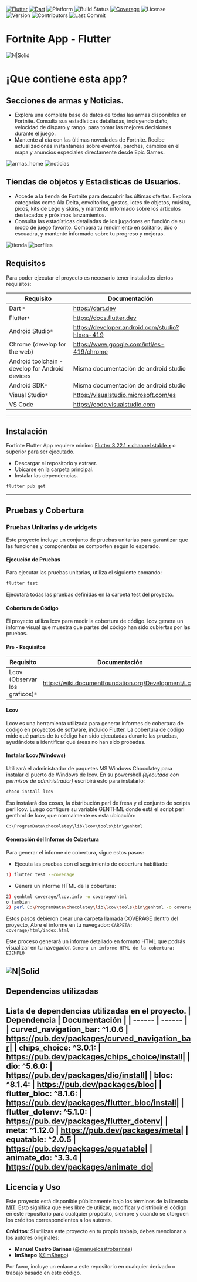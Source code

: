 [![Flutter](https://img.shields.io/badge/Flutter-v3.22-blue?logo=flutter)](https://flutter.dev) [![Dart](https://img.shields.io/badge/Dart-v2.13-blue?logo=dart)](https://dart.dev) ![Platform](https://img.shields.io/badge/platform-Android%20%7C%20iOS%20%7C%20Web-blue) ![Build Status](https://img.shields.io/badge/build-passing-brightgreen) [![Coverage](https://img.shields.io/badge/☂%20Coverage-96.1%25-yellowgreen)](#) ![License](https://img.shields.io/badge/license-MIT-green) ![Version](https://img.shields.io/badge/version-1.0.0-blue) ![Contributors](https://img.shields.io/badge/contributors-2-orange) ![Last Commit](https://img.shields.io/badge/last%20commit-August%202024-yellowgreen)


# Fortnite App - Flutter

![N|Solid](https://i.pinimg.com/564x/00/31/86/0031863213e6e3539a2cba5fbcf52a0b.jpg)

# ¡Que contiene esta app?
## Secciones de armas y Noticias.
- Explora una completa base de datos de todas las armas disponibles en Fortnite. Consulta sus estadísticas detalladas, incluyendo daño, velocidad de disparo y rango, para tomar las mejores decisiones durante el juego.
- Mantente al día con las últimas novedades de Fortnite. Recibe actualizaciones instantáneas sobre eventos, parches, cambios en el mapa y anuncios especiales directamente desde Epic Games.

![armas_home](https://github.com/user-attachments/assets/55e2fd26-e6fd-47bf-a473-04374cae3a64)  ![noticias](https://github.com/user-attachments/assets/e57bc7e4-b2fe-4dd8-95cc-5e1313e7fa36)  

## Tiendas de objetos y Estadisticas de Usuarios.
- Accede a la tienda de Fortnite para descubrir las últimas ofertas. Explora categorías como Ala Delta, envoltorios, gestos, lotes de objetos, música, picos, kits de Lego y skins, y mantente informado sobre los artículos destacados y próximos lanzamientos.
- Consulta las estadísticas detalladas de los jugadores en función de su modo de juego favorito. Compara tu rendimiento en solitario, dúo o escuadra, y mantente informado sobre tu progreso y mejoras.

![tienda](https://github.com/user-attachments/assets/0efb7ff6-2840-436c-b307-9a310233d00c) ![perfiles](https://github.com/user-attachments/assets/18e0c658-98e0-4f22-a8b2-ee3904c2b9c4)






## Requisitos
Para poder ejecutar el proyecto es necesario tener instalados ciertos requisitos:

| Requisito | Documentación |
| ------ | ------ |
| Dart `*` | https://dart.dev|
| Flutter`*` | https://docs.flutter.dev |
| Android Studio`*` | https://developer.android.com/studio?hl=es-419 |
| Chrome (develop for the web) | https://www.google.com/intl/es-419/chrome |
| Android toolchain - develop for Android devices | Misma documentación de android studio |
| Android SDK`*` | Misma documentación de android studio |
| Visual Studio`*` | https://visualstudio.microsoft.com/es |
| VS Code | https://code.visualstudio.com |
---


## Instalación

Fortinte Flutter App requiere minimo [Flutter 3.22.1 • channel stable •](https://github.com/flutter/flutter.git) o superior para ser ejecutado.
- Descargar el repositorio y extraer.
- Ubicarse en la carpeta principal.
- Instalar las dependencias.
```sh
flutter pub get
```
---

## Pruebas y Cobertura

### Pruebas Unitarias y de widgets
Este proyecto incluye un conjunto de pruebas unitarias para garantizar que las funciones y componentes se comporten según lo esperado.

#### Ejecución de Pruebas
Para ejecutar las pruebas unitarias, utiliza el siguiente comando:

```sh
flutter test
```
Ejecutará todas las pruebas definidas en la carpeta test del proyecto.
#### Cobertura de Código
El proyecto utiliza lcov para medir la cobertura de código. lcov genera un informe visual que muestra qué partes del código han sido cubiertas por las pruebas.

#### Pre - Requisitos
| Requisito | Documentación |
| ------ | ------ |
| Lcov (Observar los graficos)`*` |https://wiki.documentfoundation.org/Development/Lcov|
#### Lcov
Lcov es una herramienta utilizada para generar informes de cobertura de código en proyectos de software, incluido Flutter. La cobertura de código mide qué partes de tu código han sido ejecutadas durante las pruebas, ayudándote a identificar qué áreas no han sido probadas.

#### Instalar Lcov(Windows)

Utilizará el administrador de paquetes MS Windows Chocolatey para instalar el puerto de Windows de lcov. En su powershell *(ejecutada con permisos de administrador)* escribirá esto para instalarlo:
```sh
choco install lcov
```
Eso instalará dos cosas, la distribución perl de fresa y el conjunto de scripts perl lcov. Luego configure su variable GENTHML donde está el script perl genthml de lcov, que normalmente es esta ubicación:
```sh
C:\ProgramData\chocolatey\lib\lcov\tools\bin\genhtml
```

#### Generación del Informe de Cobertura
Para generar el informe de cobertura, sigue estos pasos:

- Ejecuta las pruebas con el seguimiento de cobertura habilitado:
```sh
1) flutter test --coverage
```
- Genera un informe HTML de la cobertura:
```sh
2) genhtml coverage/lcov.info -o coverage/html
o tambien
2) perl C:\ProgramData\chocolatey\lib\lcov\tools\bin\genhtml -o coverage\html coverage\lcov.info
```

Estos pasos debieron crear una carpeta llamada COVERAGE dentro del proyecto, Abre el informe en tu navegador:
`CARPETA:  coverage/html/index.html`

Este proceso generará un informe detallado en formato HTML que podrás visualizar en tu navegador.
`Genera un informe HTML de la cobertura: EJEMPLO`

![N|Solid](https://cdn.hashnode.com/res/hashnode/image/upload/v1635788512156/rEc7Xofdp.png?auto=compress,format&format=webp)
---
## Dependencias utilizadas
Lista de dependencias utilizadas en el proyecto.
| Dependencia | Documentación |
| ------ | ------ |
| curved_navigation_bar: ^1.0.6 | https://pub.dev/packages/curved_navigation_bar|
| chips_choice: ^3.0.1: | https://pub.dev/packages/chips_choice/install|
| dio: ^5.6.0: | https://pub.dev/packages/dio/install|
| bloc: ^8.1.4: | https://pub.dev/packages/bloc|
| flutter_bloc: ^8.1.6: | https://pub.dev/packages/flutter_bloc/install|
| flutter_dotenv: ^5.1.0: | https://pub.dev/packages/flutter_dotenv|
| meta: ^1.12.0  | https://pub.dev/packages/meta|
| equatable: ^2.0.5 | https://pub.dev/packages/equatable|
| animate_do: ^3.3.4 | https://pub.dev/packages/animate_do|
---

## Licencia y Uso

Este proyecto está disponible públicamente bajo los términos de la licencia [MIT](LICENSE). Esto significa que eres libre de utilizar, modificar y distribuir el código en este repositorio para cualquier propósito, siempre y cuando se otorguen los créditos correspondientes a los autores.

**Créditos**: Si utilizas este proyecto en tu propio trabajo, debes mencionar a los autores originales:

- **Manuel Castro Barinas** ([@manuelcastrobarinas](https://github.com/manuelcastrobarinas))
- **ImShepo** ([@ImShepo](https://github.com/ImShepo))

Por favor, incluye un enlace a este repositorio en cualquier derivado o trabajo basado en este código.


